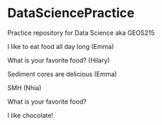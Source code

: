 # DataSciencePractice
Practice repository for Data Science aka GEOS215

I like to eat food all day long (Emma)

What is your favorite food? (Hilary)

Sediment cores are delicious (Emma)

SMH (Nhia)

What is your favorite food?

I like chocolate!
